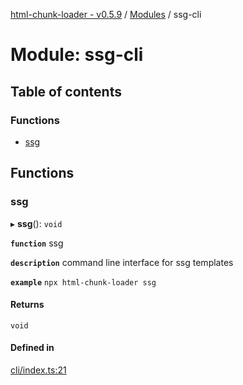[html-chunk-loader - v0.5.9](../README.md) / [Modules](../modules.md) / ssg-cli

# Module: ssg-cli

## Table of contents

### Functions

- [ssg](ssg_cli.md#ssg)

## Functions

### ssg

▸ **ssg**(): `void`

**`function`** ssg

**`description`** command line interface for ssg templates

**`example`**
```npx html-chunk-loader ssg```

#### Returns

`void`

#### Defined in

[cli/index.ts:21](https://github.com/abschill/html-chunk-loader/blob/f29676d/lib/cli/index.ts#L21)
